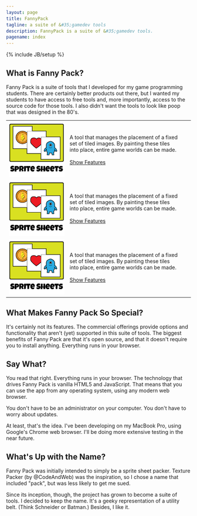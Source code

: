 ```yaml
---
layout: page
title: FannyPack
tagline: a suite of &#35;gamedev tools
description: FannyPack is a suite of &#35;gamedev tools.
pagename: index
---
```

{% include JB/setup %}

## What is Fanny Pack?

Fanny Pack is a suite of tools that I developed for my game programming students. There are certainly 
better products out there, but I wanted my students to have access to free tools and, more importantly, 
access to the source code for those tools. I also didn't want the tools to look like poop that was 
designed in the 80's.

<table border="0" cellpadding="0" cellspacing="0" style="width:100%">
	<tr>
		<td style="width:33%; text-align:center; white-space:nowrap;">
			<img src="assets/img/index/iconSpriteSheets.png" alt="Sprite Sheets"/>
		</td><td>
			A tool that manages the placement of a fixed <br/>
			set of tiled images. By painting these tiles <br/>
			into place, entire game worlds can be made. <br/><br/>
			<a id="cmdShowFeaturesTileEditor" href="#null" class="btn btn-default disabled">Show Features</a>
		</td>
	</tr><tr>
		<td style="width:33%; text-align:center; white-space:nowrap;">
			<img src="assets/img/index/iconSpriteSheets.png" alt="Sprite Sheets"/>
		</td><td>
			A tool that manages the placement of a fixed <br/>
			set of tiled images. By painting these tiles <br/>
			into place, entire game worlds can be made. <br/><br/>
			<a id="cmdShowFeaturesTileEditor" href="#null" class="btn btn-default disabled">Show Features</a>
		</td>
	</tr><tr>
		<td style="width:33%; text-align:center; white-space:nowrap;">
			<img src="assets/img/index/iconSpriteSheets.png" alt="Sprite Sheets"/>
		</td><td>
			A tool that manages the placement of a fixed <br/>
			set of tiled images. By painting these tiles <br/>
			into place, entire game worlds can be made. <br/><br/>
			<a id="cmdShowFeaturesTileEditor" href="#null" class="btn btn-default disabled">Show Features</a>
		</td>
	</tr>
</table>

## What Makes Fanny Pack So Special?

It's certainly not its features. The commercial offerings provide options and functionality that 
aren't (yet) supported in this suite of tools. The biggest benefits of Fanny Pack are that it's 
open source, and that it doesn't require you to install anything. Everything runs in your browser.

## Say What?

You read that right. Everything runs in your browser. The technology that drives Fanny Pack is 
vanilla HTML5 and JavaScript. That means that you can use the app from any operating system, 
using any modern web browser. 

You don't have to be an administrator on your computer. You don't have to worry about updates. 

At least, that's the idea. I've been developing on my MacBook Pro, using Google's Chrome web 
browser. I'll be doing more extensive testing in the near future.

## What's Up with the Name?

Fanny Pack was initially intended to simply be a sprite sheet packer. Texture Packer (by @CodeAndWeb) 
was the inspiration, so I chose a name that included "pack", but was less likely to get me sued. 

Since its inception, though, the project has grown to become a suite of tools. I decided to keep the 
name. It's a geeky representation of a utility belt. (Think Schneider or Batman.) Besides, I like it.

